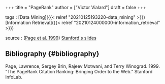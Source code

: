 +++
title = "PageRank"
author = ["Victor Vialard"]
draft = false
+++

tags
: [Data Mining]({{< relref "20210125193220-data_mining" >}}) [Information Retrieval]({{< relref "20210124000000-information_retrieval" >}})

source
: ([Page et al. 1999](#orgc48be9a)) [Stanford's slides](http://web.stanford.edu/class/cs224w/slides/04-pagerank.pdf)

## Bibliography {#bibliography}

<a id="orgc48be9a"></a>Page, Lawrence, Sergey Brin, Rajeev Motwani, and Terry Winograd. 1999. “The PageRank Citation Ranking: Bringing Order to the Web.” Stanford InfoLab.
